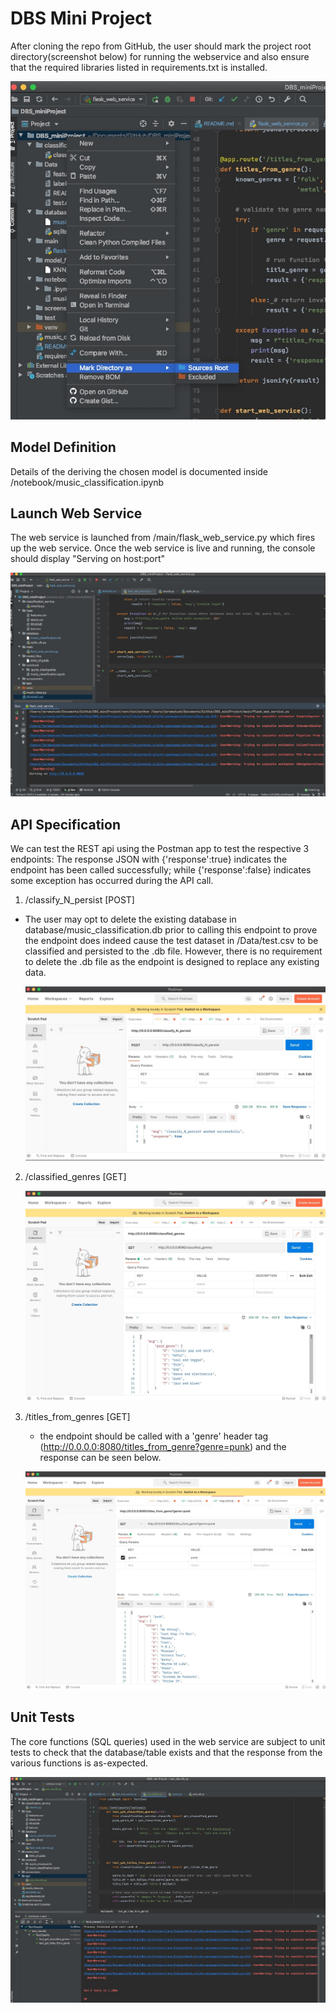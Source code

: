 # DBS Mini Project

After cloning the repo from GitHub, the user should mark the project root directory(screenshot below) for running the webservice and also ensure that the required libraries listed in requirements.txt is installed.


![Screenshot](screenshots/projectHead.jpg)

## Model Definition

Details of the deriving the chosen model is documented inside /notebook/music_classification.ipynb


## Launch Web Service

The web service is launched from /main/flask_web_service.py which fires up the web service.
Once the web service is live and running, the console should display "Serving on host:port"

![Screenshot](screenshots/serving.jpg)




## API Specification

We can test the REST api using the Postman app to test the respective 3 endpoints:
The response JSON with {'response':true} indicates the endpoint has been called successfully; while {'response':false} indicates some exception has occurred during the API call.


1) /classify_N_persist [POST]
- The user may opt to delete the existing database in database/music_classification.db prior to calling this endpoint to prove the endpoint does indeed cause the test dataset in /Data/test.csv to be classified and persisted to the .db file. However, there is no requirement to delete the .db file as the endpoint is designed to replace any existing data.  

	![Screenshot](screenshots/classify_N_persist.jpg)


2) /classified_genres [GET]

	![Screenshot](screenshots/classified_genres.jpg)


3) /titles_from_genres [GET]
	- the endpoint should be called with a 'genre' header tag (http://0.0.0.0:8080/titles_from_genre?genre=punk) and the response can be seen below.

	![Screenshot](screenshots/title_from_genre.jpg)


## Unit Tests

The core functions (SQL queries) used in the web service are subject to unit tests to check that the database/table exists and that the response from the various functions is as-expected.

![Screenshot](screenshots/unittests.jpg)







